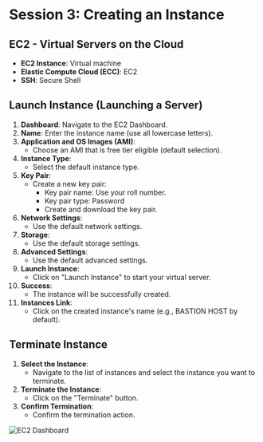 # Session 3: Creating an Instance

## EC2 - Virtual Servers on the Cloud

- **EC2 Instance**: Virtual machine
- **Elastic Compute Cloud (ECC)**: EC2
- **SSH**: Secure Shell

## Launch Instance (Launching a Server)

1. **Dashboard**: Navigate to the EC2 Dashboard.
2. **Name**: Enter the instance name (use all lowercase letters).
3. **Application and OS Images (AMI)**:
   - Choose an AMI that is free tier eligible (default selection).
4. **Instance Type**:
   - Select the default instance type.
5. **Key Pair**:
   - Create a new key pair:
     - Key pair name: Use your roll number.
     - Key pair type: Password
     - Create and download the key pair.
6. **Network Settings**:
   - Use the default network settings.
7. **Storage**:
   - Use the default storage settings.
8. **Advanced Settings**:
   - Use the default advanced settings.
9. **Launch Instance**:
   - Click on "Launch Instance" to start your virtual server.
10. **Success**:
    - The instance will be successfully created.
11. **Instances Link**:
    - Click on the created instance's name (e.g., BASTION HOST by default).

## Terminate Instance

1. **Select the Instance**:
   - Navigate to the list of instances and select the instance you want to terminate.
2. **Terminate the Instance**:
   - Click on the "Terminate" button.
3. **Confirm Termination**:
   - Confirm the termination action.

![EC2 Dashboard](https://raw.github.com/karthikeya03/IMAGES/JustMain/3.1.png)

